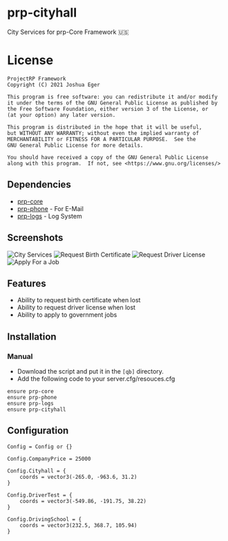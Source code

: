 # prp-cityhall
City Services for prp-Core Framework :us:

# License

    ProjectRP Framework
    Copyright (C) 2021 Joshua Eger

    This program is free software: you can redistribute it and/or modify
    it under the terms of the GNU General Public License as published by
    the Free Software Foundation, either version 3 of the License, or
    (at your option) any later version.

    This program is distributed in the hope that it will be useful,
    but WITHOUT ANY WARRANTY; without even the implied warranty of
    MERCHANTABILITY or FITNESS FOR A PARTICULAR PURPOSE.  See the
    GNU General Public License for more details.

    You should have received a copy of the GNU General Public License
    along with this program.  If not, see <https://www.gnu.org/licenses/>


## Dependencies
- [prp-core](https://github.com/ProjectRP-framework/prp-core)
- [prp-phone](https://github.com/ProjectRP-framework/prp-phone) - For E-Mail
- [prp-logs](https://github.com/ProjectRP-framework/prp-logs) - Log System

## Screenshots
![City Services](https://i.imgur.com/KAFkAVO.png)
![Request Birth Certificate](https://i.imgur.com/GJp5m49.png)
![Request Driver License](https://i.imgur.com/xn6udGI.png)
![Apply For a Job](https://i.imgur.com/gl4SNjX.png)

## Features
- Ability to request birth certificate when lost
- Ability to request driver license when lost
- Ability to apply to government jobs

## Installation
### Manual
- Download the script and put it in the `[qb]` directory.
- Add the following code to your server.cfg/resouces.cfg
```
ensure prp-core
ensure prp-phone
ensure prp-logs
ensure prp-cityhall
```

## Configuration
```
Config = Config or {}

Config.CompanyPrice = 25000

Config.Cityhall = {
    coords = vector3(-265.0, -963.6, 31.2)
}

Config.DriverTest = {
    coords = vector3(-549.86, -191.75, 38.22)
}

Config.DrivingSchool = {
    coords = vector3(232.5, 368.7, 105.94)
}
```

